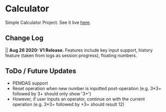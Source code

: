 <h1>Calculator</h1>
<p>Simple Calculator Project. See it live <a href="https://fusakoo.github.io/calculator/" target="_blank">here</a>.</p>

<h2>Change Log</h2>
<p>|| <strong>Aug 26 2020: V1 Release.</strong> Features include key input support, history feature (taken from logs as session progress), floating numbers.</p>

<h2>ToDo / Future Updates</h2>
<ul>
    <li>PEMDAS support</li>
    <li>Reset operation when new number is inputted post-operation (e.g. 3*3= followed by 3+ should only show '3+')</li>
        <li>However, if user inputs an operator, continue on with the current operation (e.g. 3*3= followed by +3= should result 12)</li>
</ul>
